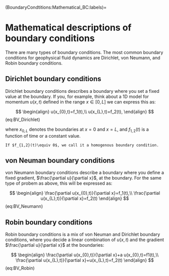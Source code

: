 (BoundaryCondtitions:Mathematical_BC:labels)=
# Mathematical descriptions of boundary conditions


There are many types of boundary conditions. The most common boundary conditions for geophysical fluid dynamics are Dirichlet, von Neumann, and Robin boundary conditions.

## Dirichlet boundary conditions
Dirichlet boundary conditions describes a boundary where you set a fixed value at the boundary. If you, for example, think about a 1D model for momentum $u(x,t)$ defined in the range $x\in[0,L]$ we can express this as:

$$
\begin{align}
u(x_{0},t)=f_1(t),\\
u(x_{L},t)=f_2(t),
\end{align}
$$ (eq:BV_Dirichlet)

where $x_{0,L}$ denotes the boundaries at $x=0$ and $x=L$, and $f_{1,2}(t)$ is a function of time or a constant value. 

```{note}
If $f_{1,2}(t)\equiv 0$, we call it a homogenous boundary condition.
```


## von Neuman boundary conditions
von Neumann boundary conditions describe a boundary where you define a fixed gradient, $\frac{\partial u}{\partial x}$, at the boundary. For the same type of probem as above, this will be expressed as:

$$
\begin{align}
\frac{\partial u(x_{0},t)}{\partial x}=f_1(t),\\
\frac{\partial u(x_{L},t)}{\partial x}=f_2(t)
\end{align}
$$ (eq:BV_Neumann)

## Robin boundary conditions
Robin boundary conditions is a mix of von Neuman and Dirichlet boundary conditions, where you decide a linear combination of $u(x,t)$ and the gradient $\frac{\partial u}{\partial x}$ at the boundaries:

$$
\begin{align}
\frac{\partial u(x_{0},t)}{\partial x}+a u(x_{0},t)=f1(t),\\
\frac{\partial u(x_{L},t)}{\partial x}+u(x_{L},t)=f_2(t)
\end{align}
$$ (eq:BV_Robin)